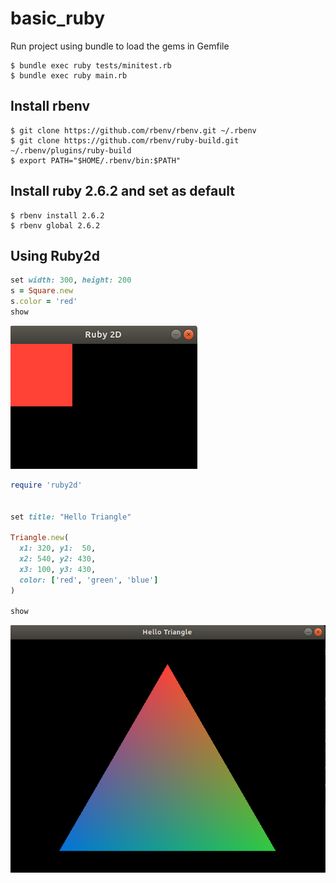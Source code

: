 # basic_ruby


Run project using bundle to load the gems in Gemfile
```
$ bundle exec ruby tests/minitest.rb
$ bundle exec ruby main.rb
```

## Install rbenv
```
$ git clone https://github.com/rbenv/rbenv.git ~/.rbenv
$ git clone https://github.com/rbenv/ruby-build.git ~/.rbenv/plugins/ruby-build
$ export PATH="$HOME/.rbenv/bin:$PATH"
```

## Install ruby 2.6.2 and set as default
```
$ rbenv install 2.6.2
$ rbenv global 2.6.2
```

## Using Ruby2d
```rb
set width: 300, height: 200
s = Square.new
s.color = 'red'
show
```
![alt text](https://github.com/cesar-rayo/basic_ruby/blob/master/images/square.png)

```rb
require 'ruby2d'


set title: "Hello Triangle"

Triangle.new(
  x1: 320, y1:  50,
  x2: 540, y2: 430,
  x3: 100, y3: 430,
  color: ['red', 'green', 'blue']
)

show
```
![alt text](https://github.com/cesar-rayo/basic_ruby/blob/master/images/triangle.png)
